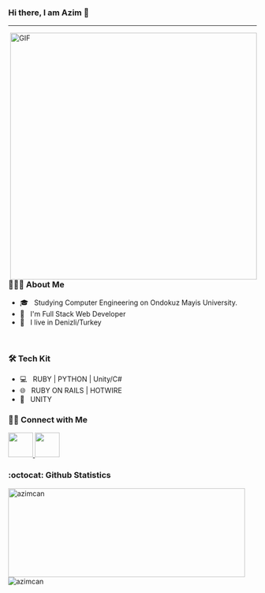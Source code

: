 ### Hi there, I am Azim 👋
<hr/>
<img align="right" alt="GIF" src="https://cdn.dribbble.com/users/583077/screenshots/2428506/ror.gif" width="500"/>

<h3> 👨🏻‍💻 About Me </h3>

- 🎓 &nbsp; Studying Computer Engineering on Ondokuz Mayis University.
- 💼 &nbsp; I'm Full Stack Web Developer
- 💒 &nbsp; I live in Denizli/Turkey

<br>
<h3>🛠 Tech Kit </h3>

- 💻 &nbsp; RUBY | PYTHON | Unity/C#
- 🌐 &nbsp; RUBY ON RAILS | HOTWIRE
- 🔧 &nbsp; UNITY

<h3> 🤝🏻 Connect with Me </h3>

<a href="https://www.linkedin.com/in/azimcan/" target="_blank" rel="noopener noreferrer">
  <img src="https://cdn.jsdelivr.net/gh/devicons/devicon/icons/linkedin/linkedin-original.svg" width="50"/>
</a>
<a href="https://www.twitter.caom/azmcnkrc" target="_blank" rel="noopener noreferrer">
  <img src="https://cdn.jsdelivr.net/gh/devicons/devicon/icons/twitter/twitter-original.svg" width="50"/>
</a>

### :octocat: Github Statistics
<p align="left">
<img  src="https://github-readme-stats.vercel.app/api?username=azimcan&show_icons=true&theme=radical" alt="azimcan" width="480" height="180" />
<img src="https://github-readme-stats.vercel.app/api/top-langs/?username=azimcan&layout=compact&hide=html&theme=radical" alt="azimcan"/>
</p>

